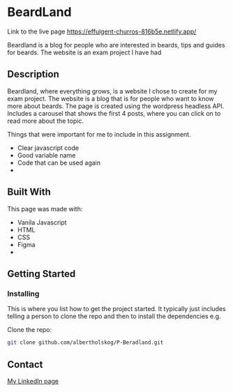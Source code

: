 # BeardLand 

Link to the live page
https://effulgent-churros-816b5e.netlify.app/


Beardland is a blog for people who are interested in beards, tips and guides for beards. 
The website is an exam project I have had

## Description

Beardland, where everything grows, is a website I chose to create for my exam project. 
The website is a blog that is for people who want to know more about beards. 
The page is created using the wordpress headless API.
Includes a carousel that shows the first 4 posts, where you can click on to read more about the topic.

Things that were important for me to include in this assignment.

- Clear javascript code
- Good variable name
- Code that can be used again
- 
## Built With

This page was made with:

- Vanila Javascript
- HTML
- CSS
- Figma
- 
## Getting Started

### Installing

This is where you list how to get the project started. It typically just includes telling a person to clone the repo and then to install the dependencies e.g.

 Clone the repo:

```bash
git clone github.com/albertholskog/P-Beradland.git
```


## Contact


[My LinkedIn page]([www.linkedin.com](https://www.linkedin.com/in/albert-eikeland-holskog-047347185?originalSubdomain=no))


